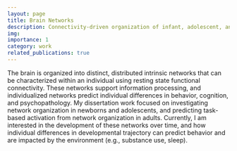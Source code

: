 ```yaml
---
layout: page
title: Brain Networks
description: Connectivity-driven organization of infant, adolescent, and adult brains
img: 
importance: 1
category: work
related_publications: true
---
```


The brain is organized into distinct, distributed intrinsic networks that can be characterized within an individual using resting state functional connectivity. These networks support information processing, and individualized networks predict individual differences in behavior, cognition, and psychopathology. My dissertation work focused on investigating network organization in newborns and adolescents, and predicting task-based activation from network organization in adults. Currently, I am interested in the development of these networks over time, and how individual differences in developmental trajectory can predict behavior and are impacted by the environment (e.g., substance use, sleep).
